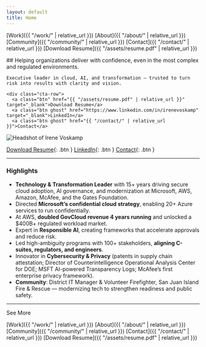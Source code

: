 ```yaml
---
layout: default
title: Home
---
```


[Work]({{ "/work/" | relative_url }})
[About]({{ "/about/" | relative_url }})
[Community]({{ "/community/" | relative_url }})
[Contact]({{ "/contact/" | relative_url }})
[Download Resume]({{ "/assets/resume.pdf" | relative_url }})

<div class="hero-section">
  <div class="hero-text">
    ## Helping organizations deliver with confidence, even in the most complex and regulated environments.

    Executive leader in cloud, AI, and transformation — trusted to turn risk into results with clarity and vision.

    <div class="cta-row">
      <a class="btn" href="{{ "/assets/resume.pdf" | relative_url }}" target="_blank">Download Resume</a>
      <a class="btn ghost" href="https://www.linkedin.com/in/irenevoskamp" target="_blank">LinkedIn</a>
      <a class="btn ghost" href="{{ "/contact/" | relative_url }}">Contact</a>
  </div>

  <div class="hero-pic">
    <img src="{{ "/assets/profile-small.jpeg" | relative_url }}" alt="Headshot of Irene Voskamp">
  </div>
</div>

[Download Resume](assets/resume.pdf){: .btn } [LinkedIn](https://www.linkedin.com/in/irenevoskamp){: .btn } [Contact](/contact/){: .btn }

---

### Highlights
- **Technology & Transformation Leader** with 15+ years driving secure cloud adoption, AI governance, and modernization at Microsoft, AWS, Amazon, McAfee, and the Gates Foundation.
- Directed **Microsoft’s confidential cloud strategy**, enabling 20+ Azure services to run confidentially.
- At AWS, **doubled GovCloud revenue 4 years running** and unlocked a $400B+ regulated workload market.
- Expert in **Responsible AI**, creating frameworks that accelerate approvals and reduce risk.
- Led high-ambiguity programs with 100+ stakeholders, **aligning C-suites, regulators, and engineers**.
- Innovator in **Cybersecurity & Privacy** (patents in supply chain attestation; Director of Counterintelligence Operational Analysis Center for DOE; MSFT AI-powered Transparency Logs; McAfee’s first enterprise privacy framework).
- **Community**: District IT Manager & Volunteer Firefighter, San Juan Island Fire & Rescue — modernizing tech to strengthen readiness and public safety.

---
See More

[Work]({{ "/work/" | relative_url }})
[About]({{ "/about/" | relative_url }})
[Community]({{ "/community/" | relative_url }})
[Contact]({{ "/contact/" | relative_url }})
[Download Resume]({{ "/assets/resume.pdf" | relative_url }})

